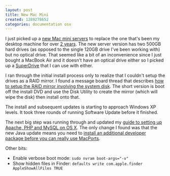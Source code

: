 ```yaml
---
layout: post
title: New Mac Mini
created: 1289278652
categories: documentation osx
---
```

I just picked up a [new Mac mini servers](http://www.apple.com/macmini/) to
replace the one that's been my desktop machine for over [2 years](http://drewish.com/content/2008/08/mac_mini_ram_upgrades).
The new server version has two 500GB hard drives (as opposed to the single
120GB drive I've been working with) but no optical drive. That seemed like a
bit of an inconvenience since I just bought a MacBook Air and it doesn't have
an optical drive either so I picked up a [SuperDrive](http://store.apple.com/us/product/MB397G/A)
that I can use with either.

I ran through the initial install process only to realize that I couldn't setup
the drives as a RAID mirror. I found a message board thread that describes
[how to setup the RAID mirror involving the system disk](http://discussions.apple.com/message.jspa?messageID=10503244).
The short version is boot off the install DVD and use the Disk Utility to
create the mirror (which will wipe the disk) then install onto that.

The install and subsequent updates is starting to approach Windows XP levels.
It took three rounds of running Software Update before it finished.

The next big step was running through and updated my [guide to setting up
Apache, PHP and MySQL on OS X](http://drewish.com/content/2009/09/drupal_6_on_snow_leopard).
The only change I found was that the new Java update means you need to
[install an additional developer package before you can really use MacPorts](https://trac.macports.org/ticket/26934).

Other bits:

- Enable verbose boot mode:
```sudo nvram boot-args="-v"```
- Show hidden files in Finder:
```defaults write com.apple.finder AppleShowAllFiles TRUE```



